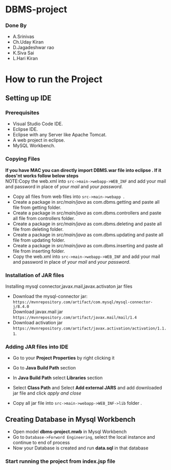 # DBMS-project
### Done By
* A.Srinivas
* Ch.Uday Kiran
* D.Jagadeshwar rao
* K.Siva Sai
* L.Hari Kiran

# How to run the Project

## Setting up IDE
### Prerequisites
* Visual Studio Code IDE.
* Eclipse IDE.
* Eclipse with any Server like Apache Tomcat.
* A web project in eclipse.
* MySQL Workbench.

### Copying Files
**If you have MAC you can directly import DBMS.war file into eclipse . If it does'nt works follow below steps** <br> 
NOTE:Copy the web.xml into ` src->main->webapp->WEB_INF ` and add your mail and password in place of _your mail_ and _your password_.
* Copy all files from web files into ` src->main->webapp  `.
* Create a package in _src/main/java_ as com.dbms.getting and paste all file from getting folder.
* Create a package in _src/main/java_ as com.dbms.controllers and paste all file from controllers folder.
* Create a package in _src/main/java_ as com.dbms.deleting and paste all file from deleting folder.
* Create a package in _src/main/java_ as com.dbms.updating and paste all file from updating folder.
* Create a package in _src/main/java_ as com.dbms.inserting and paste all file from inserting folder.
* Copy the web.xml into ` src->main->webapp->WEB_INF ` and add your mail and password in place of _your mail_ and _your password_.

### Installation of JAR files

Installing mysql connector,javax.mail,javax.activaton jar files

* Download the mysql-connector jar: <br>`https://mvnrepository.com/artifact/com.mysql/mysql-connector-j/8.4.0`<br>
Download javax.mail jar <br>
`https://mvnrepository.com/artifact/javax.mail/mail/1.4`<br>
* Download activation jar <br>`https://mvnrepository.com/artifact/javax.activation/activation/1.1.1`.

### Adding JAR files into IDE



* Go to your **Project Properties** by right clicking it<br>

* Go to **Java Build Path** section <br>

* In **Java Build Path** select **Libraries** section <br>

* Select **Class Path** and Select **Add external JARS** and add downloaded jar file and click _apply and close_<br> 

* Copy all jar file into `src->main->webapp->WEB_INF->lib` folder .

## Creating Database in Mysql Workbench
* Open model **dbms-project.mwb** in Mysql Workbench
* Go to  ` Database->Forword Engineering `, select the local instance and continue to end of process
* Now your Database is created and run **data.sql** in that database

### Start running the project from **index.jsp** file
